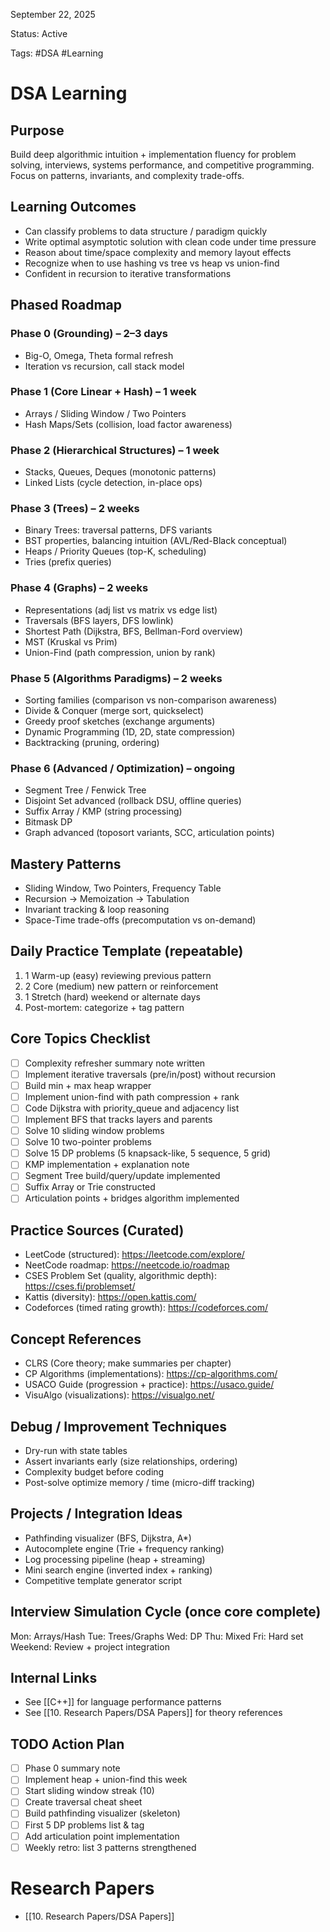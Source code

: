 September 22, 2025

Status: Active

Tags: #DSA #Learning

# DSA Learning

## Purpose
Build deep algorithmic intuition + implementation fluency for problem solving, interviews, systems performance, and competitive programming. Focus on patterns, invariants, and complexity trade-offs.

## Learning Outcomes
- Can classify problems to data structure / paradigm quickly
- Write optimal asymptotic solution with clean code under time pressure
- Reason about time/space complexity and memory layout effects
- Recognize when to use hashing vs tree vs heap vs union-find
- Confident in recursion to iterative transformations

## Phased Roadmap
### Phase 0 (Grounding) – 2–3 days
- Big-O, Omega, Theta formal refresh
- Iteration vs recursion, call stack model
### Phase 1 (Core Linear + Hash) – 1 week
- Arrays / Sliding Window / Two Pointers
- Hash Maps/Sets (collision, load factor awareness)
### Phase 2 (Hierarchical Structures) – 1 week
- Stacks, Queues, Deques (monotonic patterns)
- Linked Lists (cycle detection, in-place ops)
### Phase 3 (Trees) – 2 weeks
- Binary Trees: traversal patterns, DFS variants
- BST properties, balancing intuition (AVL/Red-Black conceptual)
- Heaps / Priority Queues (top-K, scheduling)
- Tries (prefix queries)
### Phase 4 (Graphs) – 2 weeks
- Representations (adj list vs matrix vs edge list)
- Traversals (BFS layers, DFS lowlink)
- Shortest Path (Dijkstra, BFS, Bellman-Ford overview)
- MST (Kruskal vs Prim)
- Union-Find (path compression, union by rank)
### Phase 5 (Algorithms Paradigms) – 2 weeks
- Sorting families (comparison vs non-comparison awareness)
- Divide & Conquer (merge sort, quickselect)
- Greedy proof sketches (exchange arguments)
- Dynamic Programming (1D, 2D, state compression)
- Backtracking (pruning, ordering)
### Phase 6 (Advanced / Optimization) – ongoing
- Segment Tree / Fenwick Tree
- Disjoint Set advanced (rollback DSU, offline queries)
- Suffix Array / KMP (string processing)
- Bitmask DP
- Graph advanced (toposort variants, SCC, articulation points)

## Mastery Patterns
- Sliding Window, Two Pointers, Frequency Table
- Recursion -> Memoization -> Tabulation
- Invariant tracking & loop reasoning
- Space-Time trade-offs (precomputation vs on-demand)

## Daily Practice Template (repeatable)
1. 1 Warm-up (easy) reviewing previous pattern
2. 2 Core (medium) new pattern or reinforcement
3. 1 Stretch (hard) weekend or alternate days
4. Post-mortem: categorize + tag pattern

## Core Topics Checklist
- [ ] Complexity refresher summary note written
- [ ] Implement iterative traversals (pre/in/post) without recursion
- [ ] Build min + max heap wrapper
- [ ] Implement union-find with path compression + rank
- [ ] Code Dijkstra with priority_queue and adjacency list
- [ ] Implement BFS that tracks layers and parents
- [ ] Solve 10 sliding window problems
- [ ] Solve 10 two-pointer problems
- [ ] Solve 15 DP problems (5 knapsack-like, 5 sequence, 5 grid)
- [ ] KMP implementation + explanation note
- [ ] Segment Tree build/query/update implemented
- [ ] Suffix Array or Trie constructed
- [ ] Articulation points + bridges algorithm implemented

## Practice Sources (Curated)
- LeetCode (structured): https://leetcode.com/explore/
- NeetCode roadmap: https://neetcode.io/roadmap
- CSES Problem Set (quality, algorithmic depth): https://cses.fi/problemset/
- Kattis (diversity): https://open.kattis.com/
- Codeforces (timed rating growth): https://codeforces.com/

## Concept References
- CLRS (Core theory; make summaries per chapter)
- CP Algorithms (implementations): https://cp-algorithms.com/
- USACO Guide (progression + practice): https://usaco.guide/
- VisuAlgo (visualizations): https://visualgo.net/

## Debug / Improvement Techniques
- Dry-run with state tables
- Assert invariants early (size relationships, ordering)
- Complexity budget before coding
- Post-solve optimize memory / time (micro-diff tracking)

## Projects / Integration Ideas
- Pathfinding visualizer (BFS, Dijkstra, A*)
- Autocomplete engine (Trie + frequency ranking)
- Log processing pipeline (heap + streaming)
- Mini search engine (inverted index + ranking)
- Competitive template generator script

## Interview Simulation Cycle (once core complete)
Mon: Arrays/Hash
Tue: Trees/Graphs
Wed: DP
Thu: Mixed
Fri: Hard set
Weekend: Review + project integration

## Internal Links
- See [[C++]] for language performance patterns
- See [[10. Research Papers/DSA Papers]] for theory references

## TODO Action Plan
- [ ] Phase 0 summary note
- [ ] Implement heap + union-find this week
- [ ] Start sliding window streak (10)
- [ ] Create traversal cheat sheet
- [ ] Build pathfinding visualizer (skeleton)
- [ ] First 5 DP problems list & tag
- [ ] Add articulation point implementation
- [ ] Weekly retro: list 3 patterns strengthened

# Research Papers
- [[10. Research Papers/DSA Papers]]